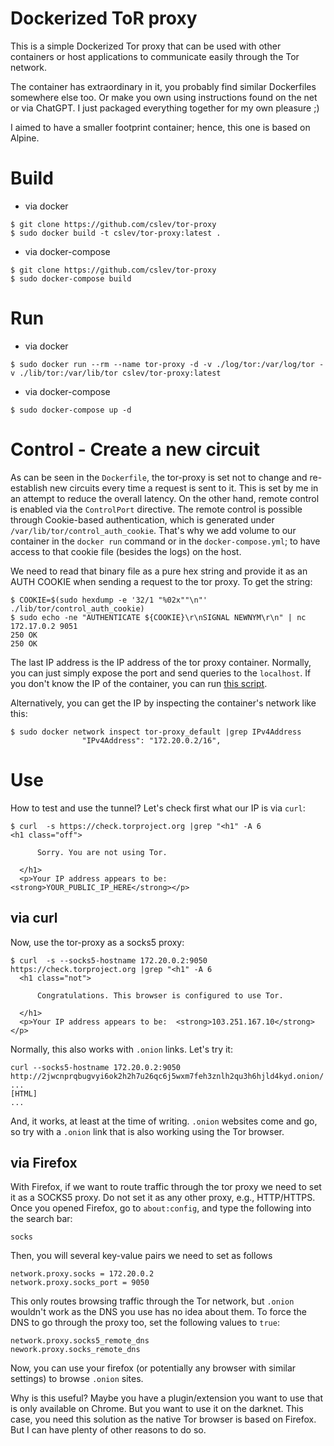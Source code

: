 # Dockerized ToR proxy
This is a simple Dockerized Tor proxy that can be used with other containers or host applications to communicate easily through the Tor network.

The container has extraordinary in it, you probably find similar Dockerfiles somewhere else too. Or make you own using instructions found on the net or via ChatGPT.
I just packaged everything together for my own pleasure ;)

I aimed to have a smaller footprint container; hence, this one is based on Alpine.

# Build
 - via docker
```
$ git clone https://github.com/cslev/tor-proxy
$ sudo docker build -t cslev/tor-proxy:latest .
```
 - via docker-compose
```
$ git clone https://github.com/cslev/tor-proxy
$ sudo docker-compose build
```

# Run 
 - via docker
```
$ sudo docker run --rm --name tor-proxy -d -v ./log/tor:/var/log/tor -v ./lib/tor:/var/lib/tor cslev/tor-proxy:latest
```
 - via docker-compose
```
$ sudo docker-compose up -d
```

# Control - Create a new circuit
As can be seen in the `Dockerfile`, the tor-proxy is set not to change and re-establish new circuits every time a request is sent to it.
This is set by me in an attempt to reduce the overall latency. On the other hand, remote control is enabled via the `ControlPort` directive.
The remote control is possible through Cookie-based authentication, which is generated under `/var/lib/tor/control_auth_cookie`. 
That's why we add volume to our container in the `docker run` command or in the `docker-compose.yml`; to have access to that cookie file 
(besides the logs) on the host.

We need to read that binary file as a pure hex string and provide it as an AUTH COOKIE when sending a request to the tor proxy.
To get the string:
```
$ COOKIE=$(sudo hexdump -e '32/1 "%02x""\n"' ./lib/tor/control_auth_cookie)
$ sudo echo -ne "AUTHENTICATE ${COOKIE}\r\nSIGNAL NEWNYM\r\n" | nc 172.17.0.2 9051
250 OK
250 OK
```
The last IP address is the IP address of the tor proxy container. Normally, you can just simply expose the port and send queries to the `localhost`.
If you don't know the  IP of the container, you can run [this script](https://github.com/cslev/find_veth_docker).

Alternatively, you can get the IP by inspecting the container's network like this:
```
$ sudo docker network inspect tor-proxy_default |grep IPv4Address
                "IPv4Address": "172.20.0.2/16",
```


# Use
How to test and use the tunnel? Let's check first what our IP is via `curl`:
```
$ curl  -s https://check.torproject.org |grep "<h1" -A 6
<h1 class="off">
    
      Sorry. You are not using Tor.
    
  </h1>
  <p>Your IP address appears to be:  <strong>YOUR_PUBLIC_IP_HERE</strong></p>
```

## via curl
Now, use the tor-proxy as a socks5 proxy:
```
$ curl  -s --socks5-hostname 172.20.0.2:9050  https://check.torproject.org |grep "<h1" -A 6 
  <h1 class="not">
    
      Congratulations. This browser is configured to use Tor.
    
  </h1>
  <p>Your IP address appears to be:  <strong>103.251.167.10</strong></p>
```
Normally, this also works with `.onion` links. Let's try it:
```
curl --socks5-hostname 172.20.0.2:9050 http://2jwcnprqbugvyi6ok2h2h7u26qc6j5wxm7feh3znlh2qu3h6hjld4kyd.onion/
...
[HTML]
...
```
And, it works, at least at the time of writing. `.onion` websites come and go, so try with a `.onion` link that is also working using the Tor browser.

## via Firefox
With Firefox, if we want to route traffic through the tor proxy we need to set it as a SOCKS5 proxy. Do not set it as any other proxy, e.g., HTTP/HTTPS. 
Once you opened Firefox, go to `about:config`, and type the following into the search bar:
```
socks
```
Then, you will several key-value pairs we need to set as follows 
```
network.proxy.socks = 172.20.0.2
network.proxy.socks_port = 9050
```
This only routes browsing traffic through the Tor network, but `.onion` wouldn't work as the DNS you use has no idea about them.
To force the DNS to go through the proxy too, set the following values to `true`:
```
network.proxy.socks5_remote_dns
nework.proxy.socks_remote_dns
```
Now, you can use your firefox (or potentially any browser with similar settings) to browse `.onion` sites.

Why is this useful? Maybe you have a plugin/extension you want to use that is only available on Chrome. But you want to use it on the darknet. This case, you need this solution
as the native Tor browser is based on Firefox. But I can have plenty of other reasons to do so.





